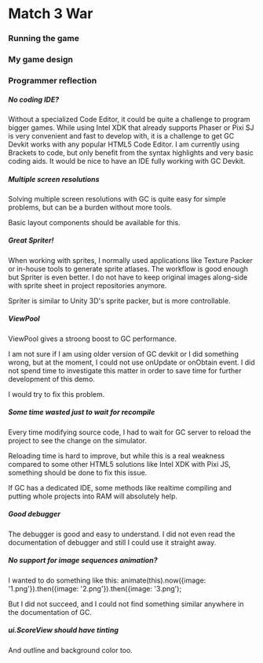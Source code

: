 # Match 3 War
### Running the game

### My game design

### Programmer reflection

##### No coding IDE?
Without a specialized Code Editor, it could be quite a challenge to program bigger games. While using Intel XDK that already supports Phaser or Pixi SJ is very convenient and fast to develop with, it is a challenge to get GC Devkit works with any popular HTML5 Code Editor. I am currently using Brackets to code, but only benefit from the syntax highlights and very basic coding aids. It would be nice to have an IDE fully working with GC Devkit.

##### Multiple screen resolutions
Solving multiple screen resolutions with GC is quite easy for simple problems, but can be a burden without more tools.

Basic layout components should be available for this. 

##### Great Spriter!
When working with sprites, I normally used applications like Texture Packer or in-house tools to generate sprite atlases. The workflow is good enough but Spriter is even better. I do not have to keep original images along-side with sprite sheet in project repositories anymore.

Spriter is similar to Unity 3D's sprite packer, but is more controllable.

##### ViewPool
ViewPool gives a stroong boost to GC performance.

I am not sure if I am using older version of GC devkit or I did something wrong, but at the moment, I could not use onUpdate or onObtain event. I did not spend time to investigate this matter in order to save time for further development of this demo.

I would try to fix this problem.

##### Some time wasted just to wait for recompile
Every time modifying source code, I had to wait for GC server to reload the project to see the change on the simulator.

Reloading time is hard to improve, but while this is a real weakness compared to some other HTML5 solutions like Intel XDK with Pixi JS, something should be done to fix this issue.

If GC has a dedicated IDE, some methods like realtime compiling and putting whole projects into RAM will absolutely help.

##### Good debugger
The debugger is good and easy to understand. I did not even read the documentation of debugger and still I could use it straight away.

##### No support for image sequences animation?
I wanted to do something like this:
animate(this).now({image: '1.png'}).then({image: '2.png'}).then({image: '3.png');

But I did not succeed, and I could not find something similar anywhere in the documentation of GC.

##### ui.ScoreView should have tinting
And outline and background color too.
